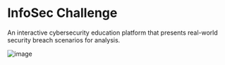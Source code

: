 # InfoSec Challenge

An interactive cybersecurity education platform that presents real-world security breach scenarios for analysis.

![image](https://github.com/user-attachments/assets/fc525223-31bb-4d20-a290-957c0537f653)
